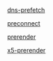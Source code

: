 [dns-prefetch](http://browser.feitalks.tech/x5preload/dns_prefetch.html)

[preconnect](http://browser.feitalks.tech/x5preload/preconnect.html)

[prerender](http://browser.feitalks.tech/x5preload/prerender.html)

[x5-prerender](http://browser.feitalks.tech/x5preload/x5_prerender.html)
